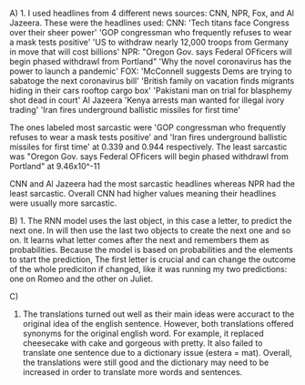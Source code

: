 A)
1.
I used headlines from 4 different news sources: CNN, NPR, Fox, and Al Jazeera.
These were the headlines used:
CNN:
'Tech titans face Congress over their sheer power' 
'GOP congressman who frequently refuses to wear a mask tests positive'
'US to withdraw nearly 12,000 troops from Germany in move that will cost billions'
NPR:
"Oregon Gov. says Federal OFficers will begin phased withdrawl from Portland"
'Why the novel coronavirus has the power to launch a pandemic'
FOX:
'McConnell suggests Dems are trying to sabatoge the next coronavirus bill'
'British family on vacation finds migrants hiding in their cars rooftop cargo box'
'Pakistani man on trial for blasphemy shot dead in court'
Al Jazeera
'Kenya arrests man wanted for illegal ivory trading'
'Iran fires underground ballistic missiles for first time'

The ones labeled most sarcastic were 'GOP congressman who frequently refuses to wear a mask tests positive'
and 'Iran fires underground ballistic missiles for first time' at 0.339 and 0.944 respectively.
The least sarcastic was "Oregon Gov. says Federal OFficers will begin phased withdrawl from Portland" at 9.46x10^-11

CNN and Al Jazeera had the most sarcastic headlines whereas NPR had the least sarcastic.
Overall CNN had higher values meaning their headlines were usually more sarcastic.

B)
1.
The RNN model uses the last object, in this case a letter, to predict the next one.
In will then use the last two objects to create the next one and so on.
It learns what letter comes after the next and remembers them as probabilities.
Because the model is based on probabilities and the elements to start the prediction,
The first letter is crucial and can change the outcome of the whole prediciton
if changed, like it was running my two predictions: one on Romeo and the other on Juliet.

C)
1. The translations turned out well as their main ideas were accuract
to the original idea of the english sentence. However, both translations
offered synonyms for the original english word. For example, it replaced cheesecake
with cake and gorgeous with pretty. It also failed to translate
one sentence due to a dictionary issue (estera = mat). Overall, the translations
were still good and the dictionary may need to be increased in order to 
translate more words and sentences.
